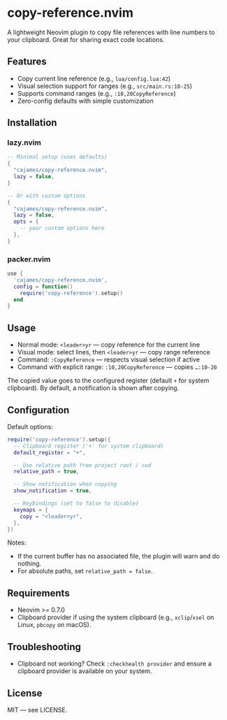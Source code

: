 # copy-reference.nvim

A lightweight Neovim plugin to copy file references with line numbers to your clipboard. Great for sharing exact code locations.

## Features

- Copy current line reference (e.g., `lua/config.lua:42`)
- Visual selection support for ranges (e.g., `src/main.rs:10-25`)
- Supports command ranges (e.g., `:10,20CopyReference`)
- Zero-config defaults with simple customization

## Installation

### lazy.nvim

```lua
-- Minimal setup (uses defaults)
{
  "cajames/copy-reference.nvim",
  lazy = false,
}

-- Or with custom options
{
  "cajames/copy-reference.nvim",
  lazy = false,
  opts = {
    -- your custom options here
  },
}
```

### packer.nvim

```lua
use {
  'cajames/copy-reference.nvim',
  config = function()
    require('copy-reference').setup()
  end
}
```

## Usage

- Normal mode: `<leader>yr` — copy reference for the current line
- Visual mode: select lines, then `<leader>yr` — copy range reference
- Command: `:CopyReference` — respects visual selection if active
- Command with explicit range: `:10,20CopyReference` — copies `…:10-20`

The copied value goes to the configured register (default `+` for system clipboard). By default, a notification is shown after copying.

## Configuration

Default options:

```lua
require('copy-reference').setup({
  -- Clipboard register ('+' for system clipboard)
  default_register = "+",

  -- Use relative path from project root / cwd
  relative_path = true,

  -- Show notification when copying
  show_notification = true,

  -- Keybindings (set to false to disable)
  keymaps = {
    copy = "<leader>yr",
  },
})
```

Notes:

- If the current buffer has no associated file, the plugin will warn and do nothing.
- For absolute paths, set `relative_path = false`.

## Requirements

- Neovim >= 0.7.0
- Clipboard provider if using the system clipboard (e.g., `xclip`/`xsel` on Linux, `pbcopy` on macOS).

## Troubleshooting

- Clipboard not working? Check `:checkhealth provider` and ensure a clipboard provider is available on your system.

## License

MIT — see LICENSE.
